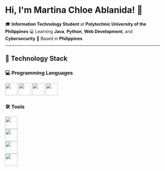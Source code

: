 # Hi, I'm Martina Chloe Ablanida! 👋

🎓 **Information Technology Student** at **Polytechnic University of the Philippines**
💻 Learning **Java**, **Python**, **Web Development**, and **Cybersecurity**
📍 Based in **Philippines**

---

## 🔧 Technology Stack

### 💻 Programming Languages
[<img src="https://upload.wikimedia.org/wikipedia/en/3/30/Java_programming_language_logo.svg" height="40">](https://www.java.com/)
[<img src="https://upload.wikimedia.org/wikipedia/commons/c/c3/Python-logo-notext.svg" height="40">](https://www.python.org/)
[<img src="https://upload.wikimedia.org/wikipedia/commons/6/61/HTML5_logo_and_wordmark.svg" height="40">](https://developer.mozilla.org/en-US/docs/Web/HTML)
[<img src="https://upload.wikimedia.org/wikipedia/commons/d/d5/CSS3_logo_and_wordmark.svg" height="40">](https://developer.mozilla.org/en-US/docs/Web/CSS)

### 🛠️ Tools
[<img src="https://upload.wikimedia.org/wikipedia/commons/1/1d/PyCharm_Icon.svg" height="40">](https://www.jetbrains.com/pycharm/)  
[<img src="https://upload.wikimedia.org/wikipedia/commons/9/9a/Visual_Studio_Code_1.35_icon.svg" height="40">](https://code.visualstudio.com/)  
[<img src="https://upload.wikimedia.org/wikipedia/commons/9/98/Apache_NetBeans_Logo.svg" height="40">](https://netbeans.apache.org/)  
[<img src="https://upload.wikimedia.org/wikipedia/en/d/dd/MySQL_logo.svg" height="40">](https://www.mysql.com/)
